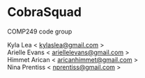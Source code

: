 # CobraSquad
 COMP249 code group

Kyla Lea <t> < kylaslea@gmail.com ><br>
Arielle Evans <t> < ariellelevans@gmail.com ><br>
Himmet Arican <t> < aricanhimmet@gmail.com ><br>
Nina Prentiss <t> < nprentiss@gmail.com ><br>
